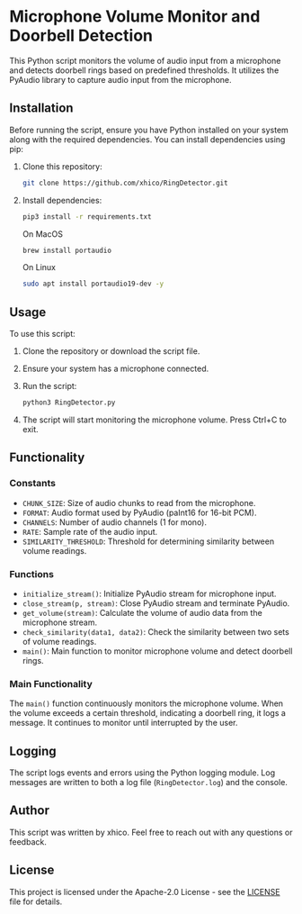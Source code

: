 # Microphone Volume Monitor and Doorbell Detection

This Python script monitors the volume of audio input from a microphone and detects doorbell rings based on predefined thresholds. It utilizes the PyAudio library to capture audio input from the microphone.

## Installation

Before running the script, ensure you have Python installed on your system along with the required dependencies. You can install dependencies using pip:

1. Clone this repository:
   ```bash
   git clone https://github.com/xhico/RingDetector.git
   ```

2. Install dependencies:
   ```bash
   pip3 install -r requirements.txt
   ```

   On MacOS
   ```bash
   brew install portaudio
   ```

   On Linux
   ```bash
   sudo apt install portaudio19-dev -y
   ```   

## Usage

To use this script:

1. Clone the repository or download the script file.
2. Ensure your system has a microphone connected.
3. Run the script:
   ```bash
   python3 RingDetector.py
   ```

4. The script will start monitoring the microphone volume. Press Ctrl+C to exit.

## Functionality

### Constants

- `CHUNK_SIZE`: Size of audio chunks to read from the microphone.
- `FORMAT`: Audio format used by PyAudio (paInt16 for 16-bit PCM).
- `CHANNELS`: Number of audio channels (1 for mono).
- `RATE`: Sample rate of the audio input.
- `SIMILARITY_THRESHOLD`: Threshold for determining similarity between volume readings.

### Functions

- `initialize_stream()`: Initialize PyAudio stream for microphone input.
- `close_stream(p, stream)`: Close PyAudio stream and terminate PyAudio.
- `get_volume(stream)`: Calculate the volume of audio data from the microphone stream.
- `check_similarity(data1, data2)`: Check the similarity between two sets of volume readings.
- `main()`: Main function to monitor microphone volume and detect doorbell rings.

### Main Functionality

The `main()` function continuously monitors the microphone volume. When the volume exceeds a certain threshold, indicating a doorbell ring, it logs a message. It continues to monitor until interrupted by the user.

## Logging

The script logs events and errors using the Python logging module. Log messages are written to both a log file (`RingDetector.log`) and the console.

## Author

This script was written by xhico. Feel free to reach out with any questions or feedback.

## License

This project is licensed under the Apache-2.0 License - see the [LICENSE](LICENSE) file for details.


